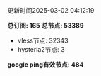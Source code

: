更新时间2025-03-02 04:12:19

**总订阅: 165**
**总节点: 53389**
- vless节点: 32343
- hysteria2节点: 3

**google ping有效节点: 484**
